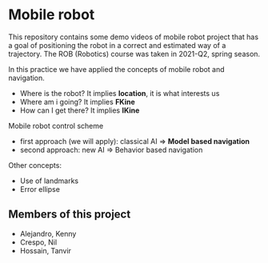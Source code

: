 # Mobile robot
This repository contains some demo videos of mobile robot project that has a goal of positioning the robot in a correct and estimated way of a trajectory. The ROB (Robotics) course was taken in 2021-Q2, spring season.

In this practice we have applied the concepts of mobile robot and navigation.
- Where is the robot? It implies **location**, it is what interests us
- Where am i going? It implies **FKine**
- How can I get there? It implies **IKine**

Mobile robot control scheme
- first approach (we will apply): classical AI ⇒ **Model based navigation**
- second approach: new AI ⇒ Behavior based navigation

Other concepts:
- Use of landmarks
- Error ellipse

## Members of this project
- Alejandro, Kenny
- Crespo, Nil
- Hossain, Tanvir
